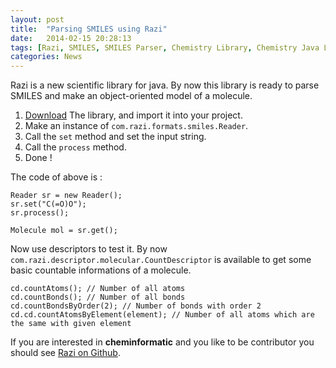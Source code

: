 ```yaml
---
layout: post
title:  "Parsing SMILES using Razi"
date:   2014-02-15 20:28:13
tags: [Razi, SMILES, SMILES Parser, Chemistry Library, Chemistry Java Library]
categories: News
---
```


Razi is a new scientific library for java.
By now this library is ready to parse SMILES and make an object-oriented model of a molecule.

1. [Download][1] The library, and import it into your project.
2. Make an instance of `com.razi.formats.smiles.Reader`.
3. Call the `set` method and set the input string.
4. Call the `process` method.
5. Done !

The code of above is :

    Reader sr = new Reader();
    sr.set("C(=O)O");
    sr.process();
    
    Molecule mol = sr.get();

Now use descriptors to test it. By now `com.razi.descriptor.molecular.CountDescriptor` is available to get some basic countable informations of a molecule.

    cd.countAtoms(); // Number of all atoms
    cd.countBonds(); // Number of all bonds
    cd.countBondsByOrder(2); // Number of bonds with order 2
    cd.cd.countAtomsByElement(element); // Number of all atoms which are the same with given element
    
If you are interested in **cheminformatic** and you like to be contributor you should see [Razi on Github](https://github.com/mohebifar/Razi).


  [1]: https://github.com/mohebifar/Razi/tree/master/dist "Download"
